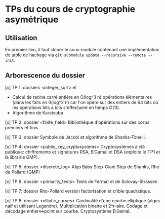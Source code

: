 # TPs du cours de cryptographie asymétrique

## Utilisation

En premier lieu, il faut cloner le sous-module contenant une implémentation de table de hachage via `git submodule update --recursive --remote --init`.

## Arborescence du dossier

[x] TP 1: dossiers <integer_sqrt> et <karatsuba>
- Calcul de racine carré entière en O(log^3 n) opérations élémentaires (dans les faits en 0(log^2 n) car l'on opère sur des entiers de 64 bits où les opérations bits à bits s'effectuent en temps O(1)).
- Algorithme de Karatsuba

[x] TP 2: dossier <finite_field>
Bibliothèque d'opérations sur des corps premiers et finis.

[x] TP 3: dossier <quadratic residues>
Symbole de Jacobi et algorithme de Shanks-Tonelli.

[x] TP 4: dossier <public_key_cryptosystems>
Cryptosystèmes à clé publique: chiffrements et signatures RSA, ElGamal et DSA (exploite le TP1 et la librairie GMP).

[x] TP 5: dossier <discrete_log>
Algo Baby Step-Giant Step de Shanks, Rho de Pollard (GMP)

[x] TP 6: dossier <primality_tests>
Tests de Fermat et de Solovay-Strassen.

[x] TP 7: dossier <factorization>
Rho-Pollard version factorisation et crible quadratique.

[x] TP 8: dossier <elliptic_curves>
Cardinalité d'une courbe elliptique (algos naif et utilisant Legendre). Multiplication binaire et 2^r-aire. Codage et décodage entier<->point sur courbe. Cryptosystème ElGamal.